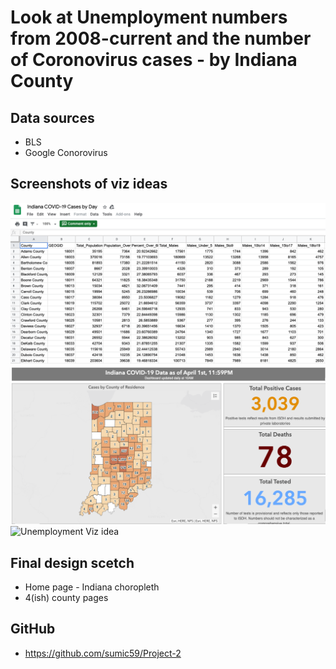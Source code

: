 # **Look at Unemployment numbers from 2008-current and the number of Coronovirus cases - by Indiana County**

## Data sources
- BLS
- Google Conorovirus

## Screenshots of viz ideas
![Covid Cases screen shot](images/CovidCasesByCountyScreenShot.png)
![Index Page idea](images/IndexPageIdea.png)
![Unemployment Viz idea](UnemploymentVizIdea.PNG)


## Final design scetch
- Home page - Indiana choropleth
- 4(ish) county pages

## GitHub
- https://github.com/sumic59/Project-2

